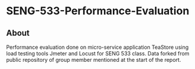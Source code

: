 # SENG-533-Performance-Evaluation

## About
Performance evaluation done on micro-service application TeaStore using load testing tools Jmeter and Locust for SENG 533 class. Data forked from public repository of group member mentioned at the start of the report.

